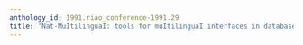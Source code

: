 ```yaml
---
anthology_id: 1991.riao_conference-1991.29
title: 'Nat-MuItilinguaI: tools for muItilinguaI interfaces in databases'
---
```


